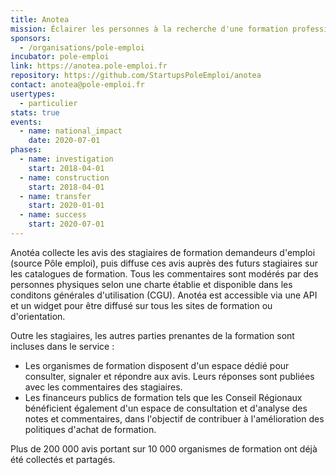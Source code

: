 ```yaml
---
title: Anotea
mission: Éclairer les personnes à la recherche d'une formation professionnelle dans leur choix
sponsors:
  - /organisations/pole-emploi
incubator: pole-emploi
link: https://anotea.pole-emploi.fr
repository: https://github.com/StartupsPoleEmploi/anotea
contact: anotea@pole-emploi.fr
usertypes:
  - particulier
stats: true
events:
  - name: national_impact
    date: 2020-07-01
phases:
  - name: investigation
    start: 2018-04-01
  - name: construction
    start: 2018-04-01
  - name: transfer
    start: 2020-01-01
  - name: success
    start: 2020-07-01
---
```

Anotéa collecte les avis des stagiaires de formation demandeurs d'emploi (source Pôle emploi), puis diffuse ces avis auprès des futurs stagiaires sur les catalogues de formation. Tous les commentaires sont modérés par des personnes physiques selon une charte établie et disponible dans les conditons générales d'utilisation (CGU).
Anotéa est accessible via une API et un widget pour être diffusé sur tous les sites de formation ou d'orientation. 

Outre les stagiaires, les autres parties prenantes de la formation sont incluses dans le service :
- Les organismes de formation disposent d'un espace dédié pour consulter, signaler et répondre aux avis. Leurs réponses sont publiées avec les commentaires des stagiaires.
- Les financeurs publics de formation tels que les Conseil Régionaux bénéficient également d'un espace de consultation et d'analyse des notes et commentaires, dans l'objectif de contribuer à l'amélioration des politiques d'achat de formation.

Plus de 200 000 avis portant sur 10 000 organismes de formation ont déjà été collectés et partagés. 
